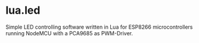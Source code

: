 # lua.led
Simple LED controlling software written in Lua for ESP8266 microcontrollers running NodeMCU with a PCA9685 as PWM-Driver.
